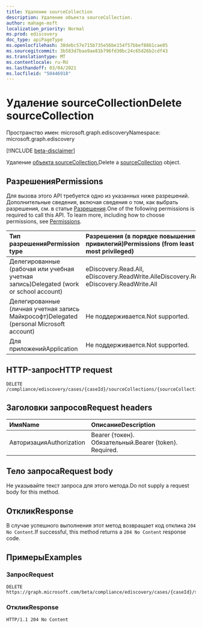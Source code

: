 ```yaml
---
title: Удаление sourceCollection
description: Удаление объекта sourceCollection.
author: mahage-msft
localization_priority: Normal
ms.prod: ediscovery
doc_type: apiPageType
ms.openlocfilehash: 38debc57e715b735e56be154f57bbef8861cae05
ms.sourcegitcommit: 3b583d7baa9ae81b796fd30bc24c65d26b2cdf43
ms.translationtype: MT
ms.contentlocale: ru-RU
ms.lasthandoff: 03/04/2021
ms.locfileid: "50446918"
---
```

# <a name="delete-sourcecollection"></a><span data-ttu-id="a8e3e-103">Удаление sourceCollection</span><span class="sxs-lookup"><span data-stu-id="a8e3e-103">Delete sourceCollection</span></span>

<span data-ttu-id="a8e3e-104">Пространство имен: microsoft.graph.ediscovery</span><span class="sxs-lookup"><span data-stu-id="a8e3e-104">Namespace: microsoft.graph.ediscovery</span></span>

[!INCLUDE [beta-disclaimer](../../includes/beta-disclaimer.md)]

<span data-ttu-id="a8e3e-105">Удаление [объекта sourceCollection.](../resources/ediscovery-sourcecollection.md)</span><span class="sxs-lookup"><span data-stu-id="a8e3e-105">Delete a [sourceCollection](../resources/ediscovery-sourcecollection.md) object.</span></span>

## <a name="permissions"></a><span data-ttu-id="a8e3e-106">Разрешения</span><span class="sxs-lookup"><span data-stu-id="a8e3e-106">Permissions</span></span>

<span data-ttu-id="a8e3e-p101">Для вызова этого API требуется одно из указанных ниже разрешений. Дополнительные сведения, включая сведения о том, как выбрать разрешения, см. в статье [Разрешения](/graph/permissions-reference).</span><span class="sxs-lookup"><span data-stu-id="a8e3e-p101">One of the following permissions is required to call this API. To learn more, including how to choose permissions, see [Permissions](/graph/permissions-reference).</span></span>

|<span data-ttu-id="a8e3e-109">Тип разрешения</span><span class="sxs-lookup"><span data-stu-id="a8e3e-109">Permission type</span></span>|<span data-ttu-id="a8e3e-110">Разрешения (в порядке повышения привилегий)</span><span class="sxs-lookup"><span data-stu-id="a8e3e-110">Permissions (from least to most privileged)</span></span>|
|:---|:---|
|<span data-ttu-id="a8e3e-111">Делегированные (рабочая или учебная учетная запись)</span><span class="sxs-lookup"><span data-stu-id="a8e3e-111">Delegated (work or school account)</span></span>|<span data-ttu-id="a8e3e-112">eDiscovery.Read.All, eDiscovery.ReadWrite.All</span><span class="sxs-lookup"><span data-stu-id="a8e3e-112">eDiscovery.Read.All, eDiscovery.ReadWrite.All</span></span>|
|<span data-ttu-id="a8e3e-113">Делегированные (личная учетная запись Майкрософт)</span><span class="sxs-lookup"><span data-stu-id="a8e3e-113">Delegated (personal Microsoft account)</span></span>|<span data-ttu-id="a8e3e-114">Не поддерживается.</span><span class="sxs-lookup"><span data-stu-id="a8e3e-114">Not supported.</span></span>|
|<span data-ttu-id="a8e3e-115">Для приложений</span><span class="sxs-lookup"><span data-stu-id="a8e3e-115">Application</span></span>|<span data-ttu-id="a8e3e-116">Не поддерживается.</span><span class="sxs-lookup"><span data-stu-id="a8e3e-116">Not supported.</span></span>|

## <a name="http-request"></a><span data-ttu-id="a8e3e-117">HTTP-запрос</span><span class="sxs-lookup"><span data-stu-id="a8e3e-117">HTTP request</span></span>

<!-- {
  "blockType": "ignored"
}
-->

``` http
DELETE /compliance/ediscovery/cases/{caseId}/sourceCollections/{sourceCollectionId}
```

## <a name="request-headers"></a><span data-ttu-id="a8e3e-118">Заголовки запросов</span><span class="sxs-lookup"><span data-stu-id="a8e3e-118">Request headers</span></span>

|<span data-ttu-id="a8e3e-119">Имя</span><span class="sxs-lookup"><span data-stu-id="a8e3e-119">Name</span></span>|<span data-ttu-id="a8e3e-120">Описание</span><span class="sxs-lookup"><span data-stu-id="a8e3e-120">Description</span></span>|
|:---|:---|
|<span data-ttu-id="a8e3e-121">Авторизация</span><span class="sxs-lookup"><span data-stu-id="a8e3e-121">Authorization</span></span>|<span data-ttu-id="a8e3e-p102">Bearer {токен}. Обязательный.</span><span class="sxs-lookup"><span data-stu-id="a8e3e-p102">Bearer {token}. Required.</span></span>|

## <a name="request-body"></a><span data-ttu-id="a8e3e-124">Тело запроса</span><span class="sxs-lookup"><span data-stu-id="a8e3e-124">Request body</span></span>

<span data-ttu-id="a8e3e-125">Не указывайте текст запроса для этого метода.</span><span class="sxs-lookup"><span data-stu-id="a8e3e-125">Do not supply a request body for this method.</span></span>

## <a name="response"></a><span data-ttu-id="a8e3e-126">Отклик</span><span class="sxs-lookup"><span data-stu-id="a8e3e-126">Response</span></span>

<span data-ttu-id="a8e3e-127">В случае успешного выполнения этот метод возвращает код отклика `204 No Content`.</span><span class="sxs-lookup"><span data-stu-id="a8e3e-127">If successful, this method returns a `204 No Content` response code.</span></span>

## <a name="examples"></a><span data-ttu-id="a8e3e-128">Примеры</span><span class="sxs-lookup"><span data-stu-id="a8e3e-128">Examples</span></span>

### <a name="request"></a><span data-ttu-id="a8e3e-129">Запрос</span><span class="sxs-lookup"><span data-stu-id="a8e3e-129">Request</span></span>

<!-- {
  "blockType": "request",
  "name": "delete_sourcecollection"
}
-->

``` http
DELETE https://graph.microsoft.com/beta/compliance/ediscovery/cases/{caseId}/sourceCollections/{sourceCollectionId}
```

### <a name="response"></a><span data-ttu-id="a8e3e-130">Отклик</span><span class="sxs-lookup"><span data-stu-id="a8e3e-130">Response</span></span>

<!-- {
  "blockType": "response",
  "truncated": true
}
-->

``` http
HTTP/1.1 204 No Content
```
